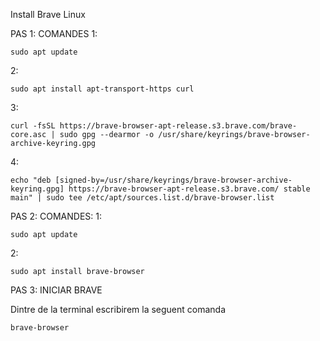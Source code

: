Install Brave Linux

PAS 1: COMANDES
1:
   ```
 sudo apt update
   ```
2:
   ```
 sudo apt install apt-transport-https curl
   ```
3:
   ```
 curl -fsSL https://brave-browser-apt-release.s3.brave.com/brave-core.asc | sudo gpg --dearmor -o /usr/share/keyrings/brave-browser-archive-keyring.gpg
   ```
4:
   ```
 echo "deb [signed-by=/usr/share/keyrings/brave-browser-archive-keyring.gpg] https://brave-browser-apt-release.s3.brave.com/ stable main" | sudo tee /etc/apt/sources.list.d/brave-browser.list
   ```
PAS 2: COMANDES:
1:
   ```
 sudo apt update
   ```
2:
   ```
 sudo apt install brave-browser 
   ```
PAS 3: INICIAR BRAVE

Dintre de la terminal escribirem la seguent comanda
   ```
brave-browser
   ```
